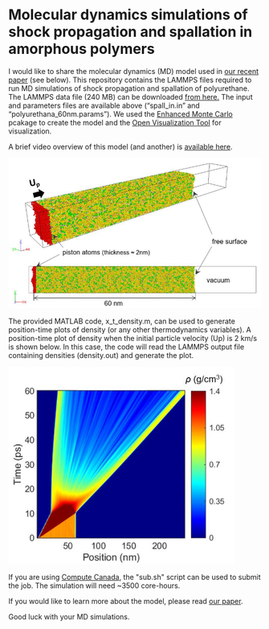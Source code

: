 # Molecular dynamics simulations of shock propagation and spallation in amorphous polymers

I would like to share the molecular dynamics (MD) model used in [our recent paper](https://asmedigitalcollection.asme.org/appliedmechanics/article/doi/10.1115/1.4051238/1109502/Molecular-Dynamics-Simulations-of-Shock) (see below). This repository contains the LAMMPS files required to run MD simulations of shock propagation and spallation of polyurethane. The LAMMPS data file (240 MB) can be downloaded [from here.](https://drive.google.com/file/d/1G8xaw0wd_ilcfPe6dSBAemUxr_OrjuH_/view?usp=sharing)
The input and parameters files are available above (“spall_in.in” and “polyurethana_60nm.params”). We used the [Enhanced Monte Carlo](http://montecarlo.sourceforge.net/emc/Welcome.html) pcakage to create the model and the [Open Visualization Tool](https://www.ovito.org/) for visualization.

A brief video overview of this model (and another) is [available here](https://youtu.be/hgZXvUdr-Qo). 

 <img src="md_model.JPG" width="600">

The provided MATLAB code, x_t_density.m, can be used to generate position-time plots of density (or any other thermodynamics variables). A position-time plot of density when the initial particle velocity (Up) is 2 km/s is shown below. In this case, the code will read the LAMMPS output file containing densities (density.out) and generate the plot.

<img src="x-t_density.JPG" width="450">

If you are using [Compute Canada](https://www.computecanada.ca/home/), the "sub.sh" script can be used to submit the job. The simulation will need ~3500 core-hours.

If you would like to learn more about the model, please read [our paper](https://asmedigitalcollection.asme.org/appliedmechanics/article/doi/10.1115/1.4051238/1109502/Molecular-Dynamics-Simulations-of-Shock).

Good luck with your MD simulations.

